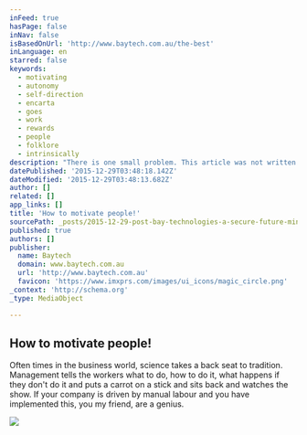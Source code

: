 ```yaml
---
inFeed: true
hasPage: false
inNav: false
isBasedOnUrl: 'http://www.baytech.com.au/the-best'
inLanguage: en
starred: false
keywords:
  - motivating
  - autonomy
  - self-direction
  - encarta
  - goes
  - work
  - rewards
  - people
  - folklore
  - intrinsically
description: "There is one small problem. This article was not written for you and in fact, you probably wouldn't have ever dreamed of searching the web for articles on the best ways to motivate people. Your extrinsic style is the best of breed for motivation and productivity."
datePublished: '2015-12-29T03:48:18.142Z'
dateModified: '2015-12-29T03:48:13.682Z'
author: []
related: []
app_links: []
title: 'How to motivate people!'
sourcePath: _posts/2015-12-29-post-bay-technologies-a-secure-future-mincor-ciram.md
published: true
authors: []
publisher:
  name: Baytech
  domain: www.baytech.com.au
  url: 'http://www.baytech.com.au'
  favicon: 'https://www.imxprs.com/images/ui_icons/magic_circle.png'
_context: 'http://schema.org'
_type: MediaObject

---
```

<article style=""><h1>How to motivate people!</h1><p>Often times in the business world, science takes a back seat to tradition. Management tells the workers what to do, how to do it, what happens if they don't do it and puts a carrot on a stick and sits back and watches the show. If your company is driven by manual labour and you have implemented this, you my friend, are a genius.</p><img src="https://s3-us-west-2.amazonaws.com/the-grid-img/p/a6ba31fc86f9ae278a07400dd411a81543c0fcaf.jpg" /></article>